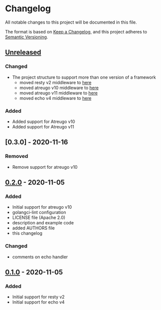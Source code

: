# Changelog

All notable changes to this project will be documented in this file.

The format is based on [Keep a Changelog](https://keepachangelog.com/en/1.0.0/),
and this project adheres to [Semantic Versioning](https://semver.org/spec/v2.0.0.html).

## [Unreleased]

### Changed

- The project structure to support more than one version of a framework
  - moved resty v2 middleware to [here](https://github.com/Wr4thon/requestid/tree/v1.0.0/resty/v2)
  - moved atreugo v10 middleware to [here](https://github.com/Wr4thon/requestid/tree/v1.0.0/atreugo/v10)
  - moved atreugo v11 middleware to [here](https://github.com/Wr4thon/requestid/tree/v1.0.0/atreugo/v11)
  - moved echo v4 middleware to [here](https://github.com/Wr4thon/requestid/tree/v1.0.0/echo/v4)

### Added

- Added support for Atreugo v10
- Added support for Atreugo v11

## [0.3.0] - 2020-11-16

### Removed

- Remove support for atreugo v10

## [0.2.0] - 2020-11-05

### Added

- Initial support for atreugo v10
- golangci-lint configuration
- LICENSE file (Apache 2.0)
- description and example code
- added AUTHORS file
- this changelog

### Changed

- comments on echo handler

## [0.1.0] - 2020-11-05

### Added

- Initial support for resty v2
- Initial support for echo v4

[Unreleased]: https://github.com/Wr4thon/requestid/compare/v0.2.0...HEAD
[0.2.0]: https://github.com/Wr4thon/requestid/compare/v0.1.0...v0.2.0
[0.1.0]: https://github.com/Wr4thon/requestid/releases/tag/v0.1.0
